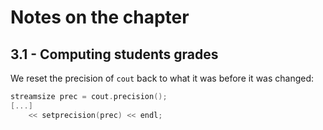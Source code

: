 # Notes on the chapter

## 3.1 - Computing students grades

We reset the precision of `cout` back to what it was before it was changed:
```cpp
streamsize prec = cout.precision();
[...]
    << setprecision(prec) << endl;
```
